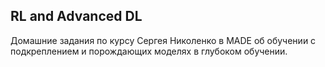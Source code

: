 ## RL and Advanced DL
Домашние задания по курсу Сергея Николенко в MADE об обучении с подкреплением и порождающих моделях в глубоком обучении.
